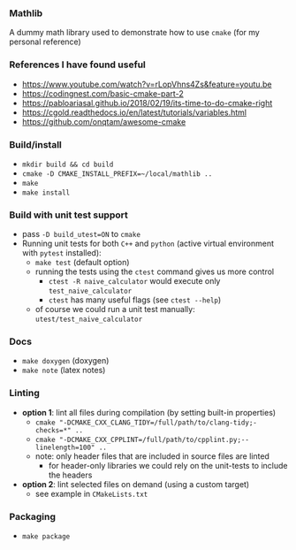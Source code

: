 ### Mathlib
 A dummy math library used to demonstrate how to use `cmake` (for my personal
 reference)

### References I have found useful
 + https://www.youtube.com/watch?v=rLopVhns4Zs&feature=youtu.be
 + https://codingnest.com/basic-cmake-part-2
 + https://pabloariasal.github.io/2018/02/19/its-time-to-do-cmake-right
 + https://cgold.readthedocs.io/en/latest/tutorials/variables.html
 + https://github.com/onqtam/awesome-cmake

### Build/install
 + `mkdir build && cd build`
 + `cmake -D CMAKE_INSTALL_PREFIX=~/local/mathlib ..`
 + `make`
 + `make install`

### Build with unit test support
 + pass `-D build_utest=ON` to `cmake`
 + Running unit tests for both `C++` and `python` (active virtual environment with `pytest` installed):
   + `make test` (default option)
   + running the tests using the `ctest` command gives us more control
     + `ctest -R naive_calculator` would execute only `test_naive_calculator`
     + `ctest` has many useful flags (see `ctest --help`)
   + of course we could run a unit test manually: `utest/test_naive_calculator`

### Docs
 + `make doxygen` (doxygen)
 + `make note` (latex notes)

### Linting
 + **option 1**: lint all files during compilation (by setting built-in properties)
   + `cmake "-DCMAKE_CXX_CLANG_TIDY=/full/path/to/clang-tidy;-checks=*" ..`
   + `cmake "-DCMAKE_CXX_CPPLINT=/full/path/to/cpplint.py;--linelength=100" ..`
   + note: only header files that are included in source files are linted
     + for header-only libraries we could rely on the unit-tests to include the headers
 + **option 2**: lint selected files on demand (using a custom target)
   + see example in `CMakeLists.txt`

### Packaging
 + `make package`
